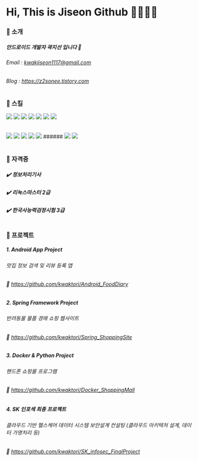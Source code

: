 # Hi, This is Jiseon Github 👩🏻‍💻✨

### 🍊 소개
##### 안드로이드 개발자 곽지선 입니다 🌿
###### Email : kwakjiseon1117@gmail.com
###### Blog : https://z2sonee.tistory.com
#
### 🍊 스킬
<img src="https://img.shields.io/badge/Android-3DDC84?style=flat-square&logo=Android&logoColor=white"/> <img src="https://img.shields.io/badge/IOS-000000?style=flat-square&logo=IOS&logoColor=white"/> <img src="https://img.shields.io/badge/Flutter-02569B?style=flat-square&logo=Flutter&logoColor=white"/> <img src="https://img.shields.io/badge/Spring-6DB33F?style=flat-square&logo=Spring&logoColor=white"/> <img src="https://img.shields.io/badge/Eclipse IDE-2C2255?style=flat-square&logo=Eclipse IDE&logoColor=white"/> <img src="https://img.shields.io/badge/Docker-2496ED?style=flat-square&logo=Docker&logoColor=white"/> <img src="https://img.shields.io/badge/Amazon AWS-232F3E?style=flat-square&logo=Amazon AWS&logoColor=white"/>
######
<img src="https://img.shields.io/badge/Java-007396?style=flat-square&logo=Java&logoColor=white"/>
<img src="https://img.shields.io/badge/Kotlin-7F52FF?style=flat-square&logo=Kotlin&logoColor=white"/>
<img src="https://img.shields.io/badge/Swift-F05138?style=flat-square&logo=Swift&logoColor=white"/>
<img src="https://img.shields.io/badge/C-A8B9CC?style=flat-square&logo=C&logoColor=white"/>
<img src="https://img.shields.io/badge/Python-3776AB?style=flat-square&logo=Python&logoColor=white"/>
######
<img src="https://img.shields.io/badge/GitLab-FCA121?style=flat-square&logo=GitLab&logoColor=white"/>
<img src="https://img.shields.io/badge/Jira-0052CC?style=flat-square&logo=Jira&logoColor=white"/>

#
### 🍊 자격증
##### ✔️ 정보처리기사
##### ✔️ 리눅스마스터 2급
##### ✔️ 한국사능력검정시험 3급
#
### 🍊 프로젝트
##### 1. Android App Project 
###### 맛집 정보 검색 및 리뷰 등록 앱
###### 🔗 https://github.com/kwaktori/Android_FoodDiary
##### 2. Spring Framework Project 
###### 반려동물 물품 경매 쇼핑 웹사이트
###### 🔗 https://github.com/kwaktori/Spring_ShoppingSite
##### 3. Docker & Python Project 
###### 핸드폰 쇼핑몰 프로그램
###### 🔗 https://github.com/kwaktori/Docker_ShoppingMall
##### 4. SK 인포섹 최종 프로젝트
###### 클라우드 기반 헬스케어 데이터 시스템 보안설계 컨설팅 (클라우드 아키텍처 설계, 데이터 가명처리 등)
###### 🔗 https://github.com/kwaktori/SK_infosec_FinalProject






